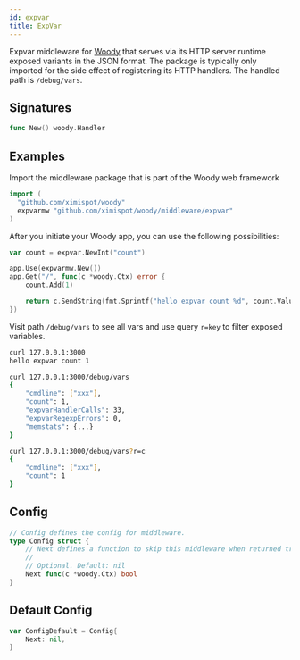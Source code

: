 ```yaml
---
id: expvar
title: ExpVar
---
```


Expvar middleware for [Woody](https://github.com/ximispot/woody) that serves via its HTTP server runtime exposed variants in the JSON format. The package is typically only imported for the side effect of registering its HTTP handlers. The handled path is `/debug/vars`.

## Signatures

```go
func New() woody.Handler
```

## Examples

Import the middleware package that is part of the Woody web framework

```go
import (
  "github.com/ximispot/woody"
  expvarmw "github.com/ximispot/woody/middleware/expvar"
)
```

After you initiate your Woody app, you can use the following possibilities:
```go
var count = expvar.NewInt("count")

app.Use(expvarmw.New())
app.Get("/", func(c *woody.Ctx) error {
    count.Add(1)

    return c.SendString(fmt.Sprintf("hello expvar count %d", count.Value()))
})
```

Visit path `/debug/vars` to see all vars and use query `r=key` to filter exposed variables.

```bash
curl 127.0.0.1:3000
hello expvar count 1

curl 127.0.0.1:3000/debug/vars
{
    "cmdline": ["xxx"],
    "count": 1,
    "expvarHandlerCalls": 33,
    "expvarRegexpErrors": 0,
    "memstats": {...}
}

curl 127.0.0.1:3000/debug/vars?r=c
{
    "cmdline": ["xxx"],
    "count": 1
}
```

## Config

```go
// Config defines the config for middleware.
type Config struct {    
    // Next defines a function to skip this middleware when returned true.
    //
    // Optional. Default: nil
    Next func(c *woody.Ctx) bool
}
```

## Default Config

```go
var ConfigDefault = Config{
    Next: nil,
}
```
